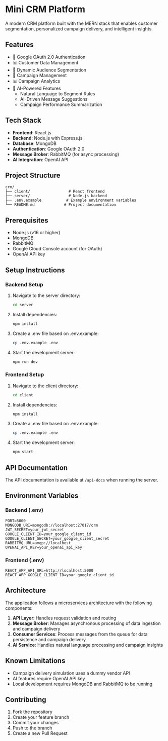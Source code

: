 # Mini CRM Platform

A modern CRM platform built with the MERN stack that enables customer segmentation, personalized campaign delivery, and intelligent insights.

## Features

- 🔐 Google OAuth 2.0 Authentication
- 📊 Customer Data Management
- 🎯 Dynamic Audience Segmentation
- 📨 Campaign Management
- 📊 Campaign Analytics
- 🤖 AI-Powered Features
  - Natural Language to Segment Rules
  - AI-Driven Message Suggestions
  - Campaign Performance Summarization

## Tech Stack

- **Frontend**: React.js
- **Backend**: Node.js with Express.js
- **Database**: MongoDB
- **Authentication**: Google OAuth 2.0
- **Message Broker**: RabbitMQ (for async processing)
- **AI Integration**: OpenAI API

## Project Structure

```
crm/
├── client/                 # React frontend
├── server/                 # Node.js backend
├── .env.example           # Example environment variables
└── README.md             # Project documentation
```

## Prerequisites

- Node.js (v16 or higher)
- MongoDB
- RabbitMQ
- Google Cloud Console account (for OAuth)
- OpenAI API key

## Setup Instructions

### Backend Setup

1. Navigate to the server directory:
   ```bash
   cd server
   ```

2. Install dependencies:
   ```bash
   npm install
   ```

3. Create a .env file based on .env.example:
   ```bash
   cp .env.example .env
   ```

4. Start the development server:
   ```bash
   npm run dev
   ```

### Frontend Setup

1. Navigate to the client directory:
   ```bash
   cd client
   ```

2. Install dependencies:
   ```bash
   npm install
   ```

3. Create a .env file based on .env.example:
   ```bash
   cp .env.example .env
   ```

4. Start the development server:
   ```bash
   npm start
   ```

## API Documentation

The API documentation is available at `/api-docs` when running the server.

## Environment Variables

### Backend (.env)
```
PORT=5000
MONGODB_URI=mongodb://localhost:27017/crm
JWT_SECRET=your_jwt_secret
GOOGLE_CLIENT_ID=your_google_client_id
GOOGLE_CLIENT_SECRET=your_google_client_secret
RABBITMQ_URL=amqp://localhost
OPENAI_API_KEY=your_openai_api_key
```

### Frontend (.env)
```
REACT_APP_API_URL=http://localhost:5000
REACT_APP_GOOGLE_CLIENT_ID=your_google_client_id
```

## Architecture

The application follows a microservices architecture with the following components:

1. **API Layer**: Handles request validation and routing
2. **Message Broker**: Manages asynchronous processing of data ingestion and campaign delivery
3. **Consumer Services**: Process messages from the queue for data persistence and campaign delivery
4. **AI Service**: Handles natural language processing and campaign insights

## Known Limitations

- Campaign delivery simulation uses a dummy vendor API
- AI features require OpenAI API key
- Local development requires MongoDB and RabbitMQ to be running

## Contributing

1. Fork the repository
2. Create your feature branch
3. Commit your changes
4. Push to the branch
5. Create a new Pull Request 